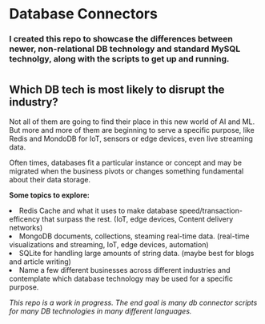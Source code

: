 <h1>Database Connectors</h1>

<h3>I created this repo to showcase the differences between newer, non-relational DB technology and standard MySQL technolgy, along with the scripts to get up and running.</h3>


#


<h2> Which DB tech is most likely to disrupt the industry?</h2>  

Not all of them are going to find their place in this new world of AI and ML. But more and more of them are beginning to serve a specific purpose, like Redis and MondoDB for IoT, sensors or edge devices, even live streaming data.

Often times, databases fit a particular instance or concept and may be migrated when the business pivots or changes something fundamental about their data storage.


<b>Some topics to explore:</b>

<li>Redis Cache and what it uses to make database speed/transaction-efficency that surpass the rest. (IoT, edge devices, Content delivery networks)
<li>MongoDB documents, collections, steaming real-time data. (real-time visualizations and streaming, IoT, edge devices, automation) 
<li></lio>SQLite for handling large amounts of string data. (maybe best for blogs and article writing)

<li>Name a few different businesses across different industries and contemplate which database technology may be used for a specific purpose. </li>


<em>This repo is a work in progress. The end goal is many db connector scripts for many DB technologies in many different languages.</em>
